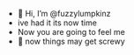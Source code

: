 - 👋 Hi, I’m @fuzzylumpkinz
- ive had it its now time
-  Now you are going to feel me
- 👿 now things may get screwy

<!---
fuzzylumpkinz/fuzzylumpkinz is a ✨ special ✨ repository because its `README.md` (this file) appears on your GitHub profile.
You can click the Preview link to take a look at your changes.
--->
